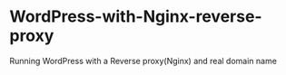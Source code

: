 # WordPress-with-Nginx-reverse-proxy
Running WordPress with a Reverse proxy(Nginx) and real domain name
